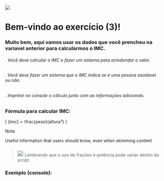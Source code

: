 

<img src="https://cdn.discordapp.com/attachments/1077051581633151067/1193351411480674314/Exercicios_para_iniciantes.jpg?ex=65ac661b&is=6599f11b&hm=fcd1046c436ac84f3f985a48b8b62c2df2e352519e7a24a81a35583b1e7f9198&">

<h1> Bem-vindo ao exercício (3)! </h1>
<h3> Muito bem, aqui vamos usar os dados que você prencheu na variavel anterior para calcularmos o IMC. </h3>

<h6>. Você deve calcular o IMC e fazer um sistema para arredondar o valor.</h6>
<h6>. Você deve fazer um sistema que o IMC indica se é uma pessoa saúdavel ou não.</h6>
<h6>. Imprimir no console o cálculo junto com as informações adicionais. </h6>

<h3> Fórmula para calcular IMC: </h3>

\[
    {imc} = \frac{peso}{altura²}
\]

> [!NOTE]
> Useful information that users should know, even when skimming content

> <img src="https://cdn.discordapp.com/attachments/1077051581633151067/1193361191255425195/atencao.png?ex=65ac6f37&is=6599fa37&hm=e95f309fbbc25f43df24276ea2a3a6754ea17b7e16fa848258ced50d9920ef92&" width="20" height="20" style="margin-top:10px;">
> Lembrando que o uso de frações e potência pode variar dentro do script. 

<h3>Exemplo (console):</h3>
